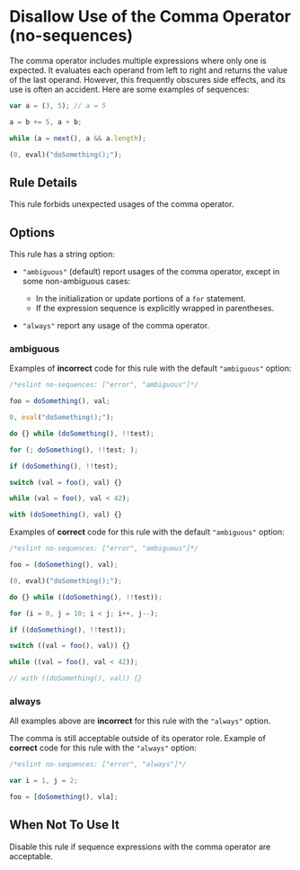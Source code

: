 # Disallow Use of the Comma Operator (no-sequences)

The comma operator includes multiple expressions where only one is expected. It evaluates each operand from left to right and returns the value of the last operand. However, this frequently obscures side effects, and its use is often an accident. Here are some examples of sequences:

```js
var a = (3, 5); // a = 5

a = b += 5, a + b;

while (a = next(), a && a.length);

(0, eval)("doSomething();");
```

## Rule Details

This rule forbids unexpected usages of the comma operator.

## Options

This rule has a string option:

* `"ambiguous"` (default) report usages of the comma operator, except in some non-ambiguous cases:

    * In the initialization or update portions of a `for` statement.
    * If the expression sequence is explicitly wrapped in parentheses.

* `"always"` report any usage of the comma operator.


### ambiguous

Examples of **incorrect** code for this rule with the default `"ambiguous"` option:

```js
/*eslint no-sequences: ["error", "ambiguous"]*/

foo = doSomething(), val;

0, eval("doSomething();");

do {} while (doSomething(), !!test);

for (; doSomething(), !!test; );

if (doSomething(), !!test);

switch (val = foo(), val) {}

while (val = foo(), val < 42);

with (doSomething(), val) {}
```

Examples of **correct** code for this rule with the default `"ambiguous"` option:

```js
/*eslint no-sequences: ["error", "ambiguous"]*/

foo = (doSomething(), val);

(0, eval)("doSomething();");

do {} while ((doSomething(), !!test));

for (i = 0, j = 10; i < j; i++, j--);

if ((doSomething(), !!test));

switch ((val = foo(), val)) {}

while ((val = foo(), val < 42));

// with ((doSomething(), val)) {}
```

### always

All examples above are **incorrect** for this rule with the `"always"` option.

The comma is still acceptable outside of its operator role. Example of **correct** code for this
rule with the `"always"` option:

```js
/*eslint no-sequences: ["error", "always"]*/

var i = 1, j = 2;

foo = [doSomething(), vla];
```

## When Not To Use It

Disable this rule if sequence expressions with the comma operator are acceptable.
